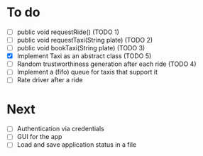 # To do
- [ ] public void requestRide() (TODO 1)
- [ ] public void requestTaxi(String plate) (TODO 2)
- [ ] public void bookTaxi(String plate) (TODO 3)
- [x] Implement Taxi as an abstract class (TODO 5)
- [ ] Random trustworthiness generation after each ride (TODO 4)
- [ ] Implement a (fifo) queue for taxis that support it
- [ ] Rate driver after a ride 

# Next
- [ ] Authentication via credentials
- [ ] GUI for the app
- [ ] Load and save application status in a file
